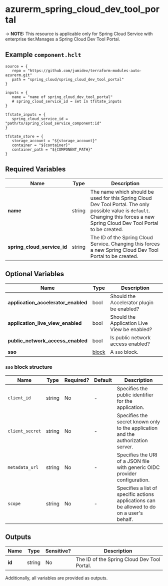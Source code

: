# azurerm_spring_cloud_dev_tool_portal

-> **NOTE:** This resource is applicable only for Spring Cloud Service with enterprise tier.Manages a Spring Cloud Dev Tool Portal.

## Example `component.hclt`

```hcl
source = {
   repo = "https://github.com/jumidev/terraform-modules-auto-azurerm.git" 
   path = "spring_cloud/spring_cloud_dev_tool_portal" 
}

inputs = {
   name = "name of spring_cloud_dev_tool_portal" 
   # spring_cloud_service_id → set in tfstate_inputs
}

tfstate_inputs = {
   spring_cloud_service_id = "path/to/spring_cloud_service_component:id" 
}

tfstate_store = {
   storage_account = "${storage_account}" 
   container = "${container}" 
   container_path = "${COMPONENT_PATH}" 
}

```

## Required Variables

| Name | Type |  Description |
| ---- | --------- |  ----------- |
| **name** | string |  The name which should be used for this Spring Cloud Dev Tool Portal. The only possible value is `default`. Changing this forces a new Spring Cloud Dev Tool Portal to be created. | 
| **spring_cloud_service_id** | string |  The ID of the Spring Cloud Service. Changing this forces a new Spring Cloud Dev Tool Portal to be created. | 

## Optional Variables

| Name | Type |  Description |
| ---- | --------- |  ----------- |
| **application_accelerator_enabled** | bool |  Should the Accelerator plugin be enabled? | 
| **application_live_view_enabled** | bool |  Should the Application Live View be enabled? | 
| **public_network_access_enabled** | bool |  Is public network access enabled? | 
| **sso** | [block](#sso-block-structure) |  A `sso` block. | 

### `sso` block structure

| Name | Type | Required? | Default | Description |
| ---- | ---- | --------- | ------- | ----------- |
| `client_id` | string | No | - | Specifies the public identifier for the application. |
| `client_secret` | string | No | - | Specifies the secret known only to the application and the authorization server. |
| `metadata_url` | string | No | - | Specifies the URI of a JSON file with generic OIDC provider configuration. |
| `scope` | string | No | - | Specifies a list of specific actions applications can be allowed to do on a user's behalf. |



## Outputs

| Name | Type | Sensitive? | Description |
| ---- | ---- | --------- | --------- |
| **id** | string | No  | The ID of the Spring Cloud Dev Tool Portal. | 

Additionally, all variables are provided as outputs.
